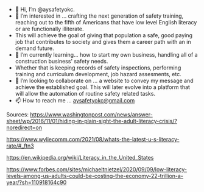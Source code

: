 - 👋 Hi, I’m @aysafetyokc. 
- 👀 I’m interested in ... crafting the next generation of safety training, reaching out to the fifth of Americans that have low level English literacy or are functionally   illiterate.
- This will achieve the goal of giving that population a safe, good paying job that contributes to society and gives them a career path with an in demand future. 
- 🌱 I’m currently learning... how to start my own business, handling all of a construction business' safety needs. 
- Whether that is keeping records of safety inspections, performing training and curriculum development, job hazard assesments, etc. 
- 💞️ I’m looking to collaborate on ... a website to convey my message and achieve the established goal. This will later evolve into a platform that will allow the automation of routine safety related tasks. 
- 📫 How to reach me ... aysafetyokc@gmail.com

<!---
aysafetyokc/aysafetyokc is a ✨ special ✨ repository because its `README.md` (this file) appears on your GitHub profile.
You can click the Preview link to take a look at your changes.
--->


Sources: 
https://www.washingtonpost.com/news/answer-sheet/wp/2016/11/01/hiding-in-plain-sight-the-adult-literacy-crisis/?noredirect=on

https://www.wyliecomm.com/2021/08/whats-the-latest-u-s-literacy-rate/#_ftn3

https://en.wikipedia.org/wiki/Literacy_in_the_United_States

https://www.forbes.com/sites/michaeltnietzel/2020/09/09/low-literacy-levels-among-us-adults-could-be-costing-the-economy-22-trillion-a-year/?sh=110918164c90

